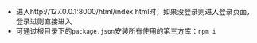- 进入http://127.0.0.1:8000/html/index.html时，如果没登录则进入登录页面，登录过则直接进入
- 可通过根目录下的`package.json`安装所有使用的第三方库：`npm i`